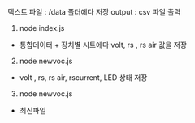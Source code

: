 텍스트 파일 : /data 폴더에다 저장
output : csv 파일 출력

1. node index.js
- 통합데이터 + 장치별 시트에다 volt, rs , rs air 값을 저장
2. node newvoc.js
- volt , rs, rs air, rscurrent, LED 상태 저장
3. node newvoc.js 
- 최신파일 
